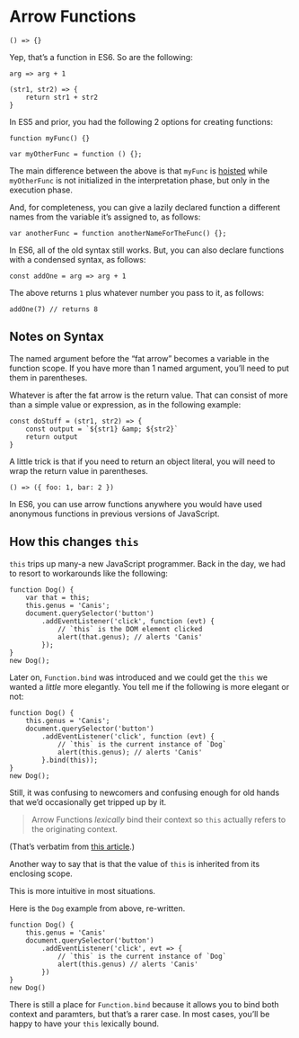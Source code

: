 # Arrow Functions

    () => {}

Yep, that’s a function in ES6. So are the following:

    arg => arg + 1

    (str1, str2) => {
        return str1 + str2
    }

In ES5 and prior, you had the following 2 options for creating functions:

    function myFunc() {}

    var myOtherFunc = function () {};

The main difference between the above is that `myFunc` is [hoisted](https://developer.mozilla.org/en-US/docs/Glossary/Hoisting) while `myOtherFunc` is not initialized in the interpretation phase, but only in the execution phase.

And, for completeness, you can give a lazily declared function a different names from the variable it’s assigned to, as follows:

    var anotherFunc = function anotherNameForTheFunc() {};

In ES6, all of the old syntax still works. But, you can also declare functions with a condensed syntax, as follows:

    const addOne = arg => arg + 1

The above returns `1` plus whatever number you pass to it, as follows:

    addOne(7) // returns 8

## Notes on Syntax

The named argument before the “fat arrow” becomes a variable in the function scope. If you have more than 1 named argument, you’ll need to put them in parentheses.

Whatever is after the fat arrow is the return value. That can consist of more than a simple value or expression, as in the following example:

    const doStuff = (str1, str2) => {
        const output = `${str1} &amp; ${str2}`
        return output
    }

A little trick is that if you need to return an object literal, you will need to wrap the return value in parentheses.

    () => ({ foo: 1, bar: 2 })

In ES6, you can use arrow functions anywhere you would have used anonymous functions in previous versions of JavaScript.

## How this changes `this`

`this` trips up many-a new JavaScript programmer. Back in the day, we had to resort to workarounds like the following:

    function Dog() {
        var that = this;
        this.genus = 'Canis';
        document.querySelector('button')
            .addEventListener('click', function (evt) {
                // `this` is the DOM element clicked
                alert(that.genus); // alerts 'Canis'
            });
    }
    new Dog();

Later on, `Function.bind` was introduced and we could get the `this` we wanted a _little_ more elegantly. You tell me if the following is more elegant or not:

    function Dog() {
        this.genus = 'Canis';
        document.querySelector('button')
            .addEventListener('click', function (evt) {
                // `this` is the current instance of `Dog`
                alert(this.genus); // alerts 'Canis'
            }.bind(this));
    }
    new Dog();

Still, it was confusing to newcomers and confusing enough for old hands that we’d occasionally get tripped up by it.

> Arrow Functions _lexically_ bind their context so `this` actually refers to the originating context.

(That’s verbatim from [this article](https://medium.com/@reasoncode/javascript-es6-arrow-functions-and-lexical-this-f2a3e2a5e8c4).)

Another way to say that is that the value of `this` is inherited from its enclosing scope.

This is more intuitive in most situations.

Here is the `Dog` example from above, re-written.

    function Dog() {
        this.genus = 'Canis'
        document.querySelector('button')
            .addEventListener('click', evt => {
                // `this` is the current instance of `Dog`
                alert(this.genus) // alerts 'Canis'
            })
    }
    new Dog()

There is still a place for `Function.bind` because it allows you to bind both context and paramters, but that’s a rarer case. In most cases, you’ll be happy to have your `this` lexically bound.

